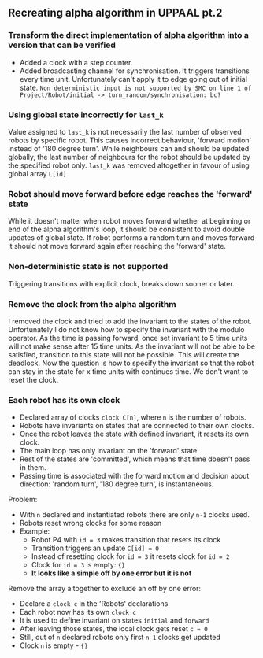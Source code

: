 ## Recreating alpha algorithm in UPPAAL pt.2

### Transform the direct implementation of alpha algorithm into a version that can be verified
- Added a clock with a step counter.
- Added broadcasting channel for synchronisation. It triggers transitions every time unit. Unfortunately can't apply it to edge going out of initial state. `Non deterministic input is not supported by SMC on line 1 of Project/Robot/initial -> turn_random/synchronisation: bc?`

### Using global state incorrectly for `last_k`
Value assigned to `last_k` is not necessarily the last number of observed robots by specific robot. This causes incorrect behaviour, 'forward motion' instead of '180 degree turn'.
While neighbours can and should be updated globally, the last number of neighbours for the robot should be updated by the specified robot only.
`last_k` was removed altogether in favour of using global array `L[id]`

### Robot should move forward before edge reaches the 'forward' state
While it doesn't matter when robot moves forward whether at beginning or end of the alpha algorithm's loop, it should be consistent to avoid double updates of global state.
If robot performs a random turn and moves forward it should not move forward again after reaching the 'forward' state.

### Non-deterministic state is not supported
Triggering transitions with explicit clock, breaks down sooner or later.

### Remove the clock from the alpha algorithm
I removed the clock and tried to add the invariant to the states of the robot. Unfortunately I do not know how to specify the invariant with the modulo operator. As the time is passing forward, once set invariant to 5 time units will not make sense after 15 time units. As the invariant will not be able to be satisfied, transition to this state will not be possible. This will create the deadlock. 
Now the question is how to specify the invariant so that the robot can stay in the state for x time units with continues time. We don't want to reset the clock.

### Each robot has its own clock
- Declared array of clocks `clock C[n]`, where `n` is the number of robots.
- Robots have invariants on states that are connected to their own clocks.
- Once the robot leaves the state with defined invariant, it resets its own clock.
- The main loop has only invariant on the 'forward' state.
- Rest of the states are 'committed', which means that time doesn't pass in them.
- Passing time is associated with the forward motion and decision about direction: 'random turn', '180 degree turn', is instantaneous.

Problem:
- With `n` declared and instantiated robots there are only `n-1` clocks used.
- Robots reset wrong clocks for some reason
- Example:
	- Robot P4 with `id = 3` makes transition that resets its clock
	- Transition triggers an update `C[id] = 0`
	- Instead of resetting clock for `id = 3` it resets clock for `id = 2`
	- Clock for `id = 3` is empty: `{}`
	- **It looks like a simple off by one error but it is not**

Remove the array altogether to exclude an off by one error:
- Declare a `clock c` in the 'Robots' declarations
- Each robot now has its own `clock c`
- It is used to define invariant on states `initial` and `forward`
- After leaving those states, the local clock gets reset `c = 0`
- Still, out of `n` declared robots only first `n-1` clocks get updated
- Clock `n` is empty - `{}`